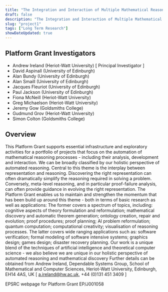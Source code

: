 ```yaml
---
title: "The Integration and Interaction of Multiple Mathematical Reasoning Processes."
draft: false
description: "The Integration and Interaction of Multiple Mathematical Reasoning Processes."
slug: "project1"
tags: ["Long Term Research"]
showDateUpdated: true
---
```


## Platform Grant Investigators

- Andrew Ireland (Heriot-Watt University) [ Principal Investigator ]
- David Aspinall (University of Edinburgh)
- Alan Bundy (University of Edinburgh)
- Alan Smaill (University of Edinburgh)
- Jacques Fleuriot (University of Edinburgh)
- Paul Jackson (University of Edinburgh)
- Fiona McNeill (Heriot-Watt University)
- Greg Michaelson (Heriot-Watt University)
- Jeremy Gow (Goldsmiths College) 
- Gudmund Grov (Heriot-Watt University)
- Simon Colton (Goldsmiths College)

## Overview

This Platform Grant supports essential infrastructure and exploratory activities for a portfolio of projects that focus on the automation of mathematical reasoning processes - including their analysis, development and interaction. We can be broadly classified by our holistic perspective of automated reasoning. Central to this theme is the interplay between representation and reasoning. Discovering the right representation can often dramatically simplify the reasoning required in solving a problem. Conversely, meta-level reasoning, and in particular proof-failure analysis, can often provide guidance in evolving the right representation. The Platform Grant enables us to maintain and strengthen the momentum that has been build up around this theme - both in terms of basic research as well as applications: The former covers a spectrum of topics, including: cognitive aspects of theory formulation and reformulation; mathematical discovery and automatic theorem generation; ontology creation, repair and evolution; proof procedures; proof planning; AI problem reformulation; quantum computation; computational creativity; visualisation of reasoning processes. The latter covers wide ranging applications such as: software verification; formal modeling of software intensive systems; graphics design; games design; disaster recovery planning. Our work is a unique blend of the techniques of artificial intelligence and theoretical computer science - we also believe we are unique in our holistic perspective of automated reasoning and mathematical discovery
Further details can be obtained from Andrew Ireland, Dependable Systems Group, School of Mathematical and Computer Sciences, Heriot-Watt University, Edinburgh, EH14 4AS, UK [ a.ireland@hw.ac.uk, +44 (0)131 451 3409 ]

EPSRC webpage for Platform Grant EP/J001058


